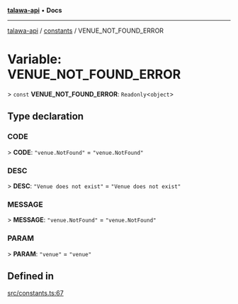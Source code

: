 [**talawa-api**](../../README.md) • **Docs**

***

[talawa-api](../../modules.md) / [constants](../README.md) / VENUE\_NOT\_FOUND\_ERROR

# Variable: VENUE\_NOT\_FOUND\_ERROR

\> `const` **VENUE\_NOT\_FOUND\_ERROR**: `Readonly`\<`object`\>

## Type declaration

### CODE

\> **CODE**: `"venue.NotFound"` = `"venue.NotFound"`

### DESC

\> **DESC**: `"Venue does not exist"` = `"Venue does not exist"`

### MESSAGE

\> **MESSAGE**: `"venue.NotFound"` = `"venue.NotFound"`

### PARAM

\> **PARAM**: `"venue"` = `"venue"`

## Defined in

[src/constants.ts:67](https://github.com/PalisadoesFoundation/talawa-api/blob/c952c7a3bfd4b8b910fbae10313f5402ade5a9d4/src/constants.ts#L67)
